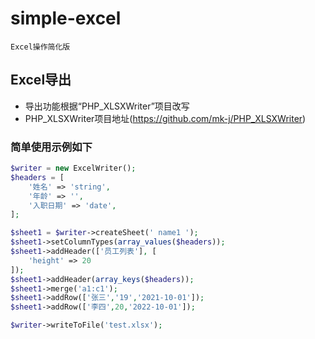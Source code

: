 # simple-excel

```
Excel操作简化版
```

## Excel导出

- 导出功能根据“PHP_XLSXWriter”项目改写
- PHP_XLSXWriter项目地址(https://github.com/mk-j/PHP_XLSXWriter)

### 简单使用示例如下

```php
$writer = new ExcelWriter();
$headers = [
    '姓名' => 'string',
    '年龄' => '',
    '入职日期' => 'date',
];

$sheet1 = $writer->createSheet(' name1 ');
$sheet1->setColumnTypes(array_values($headers));
$sheet1->addHeader(['员工列表'], [
    'height' => 20
]);
$sheet1->addHeader(array_keys($headers));
$sheet1->merge('a1:c1');
$sheet1->addRow(['张三','19','2021-10-01']);
$sheet1->addRow(['李四',20,'2022-10-01']);

$writer->writeToFile('test.xlsx');
```

